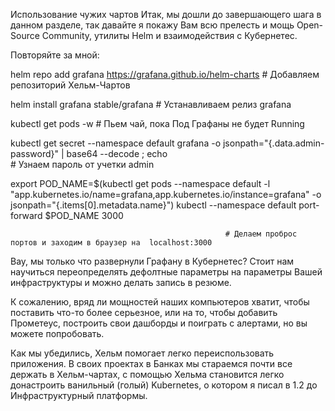 Использование чужих чартов
Итак, мы дошли до завершающего шага в данном разделе, так давайте я покажу Вам всю прелесть и мощь Open-Source Community, утилиты Helm и взаимодействия с Кубернетес. 

Повторяйте за мной: 

helm repo add grafana https://grafana.github.io/helm-charts  # Добавляем репозиторий Хельм-Чартов

helm install grafana  stable/grafana                # Устанавливаем релиз grafana
 
kubectl get pods -w                                 # Пьем чай, пока Под Графаны не будет Running

kubectl get secret --namespace default grafana -o jsonpath="{.data.admin-password}" | base64 --decode ; echo                                      
                                                    # Узнаем пароль от учетки admin

export POD_NAME=$(kubectl get pods --namespace default -l "app.kubernetes.io/name=grafana,app.kubernetes.io/instance=grafana" -o jsonpath="{.items[0].metadata.name}")
     kubectl --namespace default port-forward $POD_NAME 3000

                                                    # Делаем проброс портов и заходим в браузер на  localhost:3000
Вау, мы только что развернули Графану в Кубернетес? Стоит нам научиться переопределять дефолтные параметры на параметры Вашей инфраструктуры и можно делать запись в резюме.



К сожалению, вряд ли мощностей наших компьютеров хватит, чтобы поставить что-то более серьезное, или на то, чтобы добавить Прометеус, построить свои дашборды и поиграть с алертами, но вы можете попробовать.

Как мы убедились, Хельм помогает легко переиспользовать приложения. В своих проектах в Банках мы стараемся почти все держать в Хельм-чартах, с помощью Хельма становится легко донастроить ванильный (голый) Kubernetes, о котором я писал в 1.2 до Инфраструктурный платформы.
